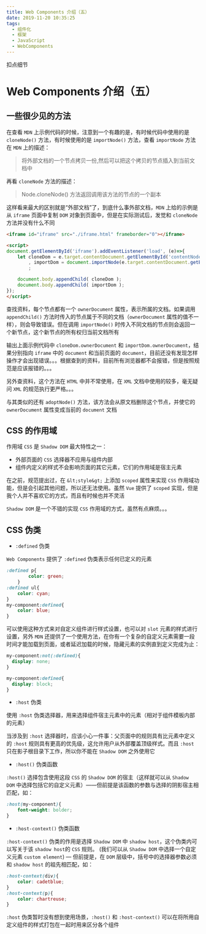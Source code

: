 ```yaml
---
title: Web Components 介绍（五）
date: 2019-11-20 10:35:25
tags:
  - 组件化
  - 框架
  - JavaScript
  - WebComponents
---
```


扣点细节

<!--more-->

# Web Components 介绍（五）

## 一些很少见的方法

在查看 `MDN` 上示例代码的时候，注意到一个有趣的是，有时候代码中使用的是 `cloneNode()` 方法，有时候使用的是 `importNode()` 方法，查看 `importNode` 方法在 `MDN` 上的描述：

> 将外部文档的一个节点拷贝一份,然后可以把这个拷贝的节点插入到当前文档中

再看 `cloneNode` 方法的描述：

> Node.cloneNode() 方法返回调用该方法的节点的一个副本

这样看来最大的区别就是“外部文档”了，到底什么事外部文档，`MDN` 上给的示例是从 `iframe` 页面中复制 `DOM` 对象到页面中，但是在实际测试后，发觉和 `cloneNode` 方法并没有什么不同 

```html
<iframe id="iframe" src="./iframe.html" frameborder="0"></iframe>

<script>
document.getElementById('iframe').addEventListener('load', (e)=>{
	let cloneDom = e.target.contentDocument.getElementById('contentNode').cloneNode( true )
		, importDom = document.importNode(e.target.contentDocument.getElementById('contentNode'), true)
		;       

	document.body.appendChild( cloneDom );
	document.body.appendChild( importDom );
});
</script>
```

查找资料，每个节点都有一个 `ownerDocument` 属性，表示所属的文档。如果调用 `appendChild()` 方法时传入的节点属于不同的文档（`ownerDocument` 属性的值不一样），则会导致错误。但在调用 `importNode()` 时传入不同文档的节点则会返回一个新节点，这个新节点的所有权归当前文档所有

输出上面示例代码中 `cloneDom.ownerDocument` 和 `importDom.ownerDocument`，结果分别指向 `iframe` 中的 `document` 和当前页面的 `document`，目前还没有发现怎样操作才会出现错误。。。根据查到的资料，目前所有浏览器都不会报错，但是按照规范是应该报错的。。。

另外查资料，这个方法在 `HTML` 中并不常使用，在 `XML` 文档中使用的较多，毫无疑问 `XML` 的规范执行更严格。。。

与其类似的还有 `adoptNode()` 方法，该方法会从原文档删除这个节点，并使它的 `ownerDocument` 属性变成当前的 `document` 文档

## CSS 的作用域

作用域 `CSS` 是 `Shadow DOM` 最大特性之一：

* 外部页面的 `CSS` 选择器不应用与组件内部
* 组件内定义的样式不会影响页面的其它元素，它们的作用域是宿主元素

在之前，规范提出过，在 `&lt;style&gt;` 上添加 `scoped` 属性来实现 `CSS` 作用域功能，但是会引起其他问题，所以还无法使用。虽然 `Vue` 提供了 `scoped` 实现，但是我个人并不喜欢它的方式，而且有时候也并不灵活

`Shadow DOM` 是一个不错的实现 `CSS` 作用域的方式，虽然有点麻烦。。。

## CSS 伪类

* `:defined` 伪类

`Web Components` 提供了 `:defined` 伪类表示任何已定义的元素

```css
:defined p{
		color: green;
	}
:defined ul{
    color: cyan;
}
my-component:defined{
    color: blue;
}
```

可以使用这种方式来对自定义组件进行样式设置，也可以对 `slot` 元素的样式进行设置，另外 `MDN` 还提供了一个使用方法，在你有一个复杂的自定义元素需要一段时间才能加载到页面，或者延迟加载的时候，隐藏元素的实例直到定义完成为止：

```css
my-component:not(:defined){
  display: none;
}

my-component:defined{
  display: block;
}
```

* `:host` 伪类

使用 `:host` 伪类选择器，用来选择组件宿主元素中的元素（相对于组件模板内部的元素）

当涉及到 `:host` 选择器时，应该小心一件事：父页面中的规则具有比元素中定义的 `:host` 规则具有更高的优先级，这允许用户从外部覆盖顶级样式。而且 `:host` 只在影子根目录下工作，所以你不能在 `Shadow DOM` 之外使用它

* `:host()` 伪类函数

`:host()` 选择包含使用这段 `CSS` 的 `Shadow DOM` 的宿主（这样就可以从 `Shadow DOM` 中选择包括它的自定义元素）——但前提是该函数的参数与选择的阴影宿主相匹配，如：

```css
:host(my-component){
    font-weight: bolder;
}
```

* `:host-context()` 伪类函数

`:host-context()` 伪类的作用是选择 `Shadow DOM` 中 `shadow host`，这个伪类内可以写关于该 `shadow host`的 `CSS` 规则。 (我们可以从 `Shadow DOM` 中选择一个自定义元素 `custom element`) — 但前提是，在 `DOM` 层级中，括号中的选择器参数必须和 `shadow host` 的祖先相匹配，如：
```css
:host-context(div){
    color: cadetblue;
}
:host-context(p){
    color: chartreuse;
}
```

`:host` 伪类暂时没有想到使用场景，`:host()` 和 `:host-context()` 可以在将所用自定义组件的样式打包在一起时用来区分各个组件